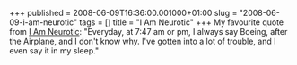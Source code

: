 +++
published = 2008-06-09T16:36:00.001000+01:00
slug = "2008-06-09-i-am-neurotic"
tags = []
title = "I Am Neurotic"
+++
My favourite quote from [I Am Neurotic](http://iamneurotic.com/):
"Everyday, at 7:47 am or pm, I always say Boeing, after the Airplane,
and I don't know why. I've gotten into a lot of trouble, and I even say
it in my sleep."
